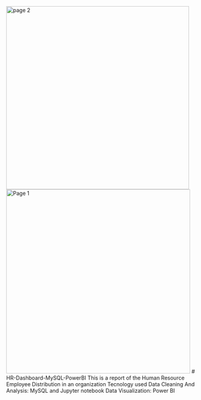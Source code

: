 <img width="487" alt="page 2" src="https://github.com/user-attachments/assets/e762f035-b9c9-4aa1-9c36-a3c7e34e15cd" />
<img width="490" alt="Page 1" src="https://github.com/user-attachments/assets/826e3d85-7c76-4cfa-9eb3-5cdf6cfbd781" />
# HR-Dashboard-MySQL-PowerBI
This is a report of the Human Resource Employee Distribution in an organization
Tecnology used 
Data Cleaning And Analysis: MySQL and Jupyter notebook
Data Visualization: Power BI
